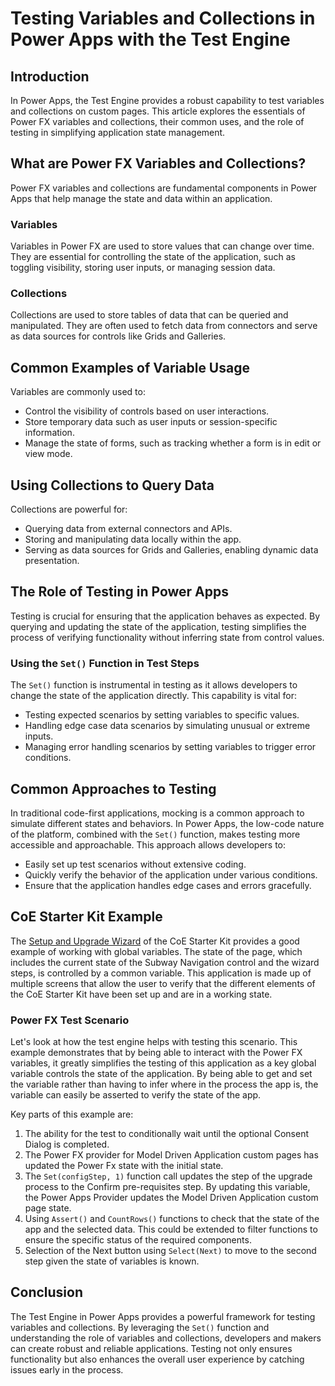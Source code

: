 # Testing Variables and Collections in Power Apps with the Test Engine

## Introduction
In Power Apps, the Test Engine provides a robust capability to test variables and collections on custom pages. This article explores the essentials of Power FX variables and collections, their common uses, and the role of testing in simplifying application state management.

## What are Power FX Variables and Collections?
Power FX variables and collections are fundamental components in Power Apps that help manage the state and data within an application. 

### Variables
Variables in Power FX are used to store values that can change over time. They are essential for controlling the state of the application, such as toggling visibility, storing user inputs, or managing session data.

### Collections
Collections are used to store tables of data that can be queried and manipulated. They are often used to fetch data from connectors and serve as data sources for controls like Grids and Galleries.

## Common Examples of Variable Usage
Variables are commonly used to:
- Control the visibility of controls based on user interactions.
- Store temporary data such as user inputs or session-specific information.
- Manage the state of forms, such as tracking whether a form is in edit or view mode.

## Using Collections to Query Data
Collections are powerful for:
- Querying data from external connectors and APIs.
- Storing and manipulating data locally within the app.
- Serving as data sources for Grids and Galleries, enabling dynamic data presentation.

## The Role of Testing in Power Apps
Testing is crucial for ensuring that the application behaves as expected. By querying and updating the state of the application, testing simplifies the process of verifying functionality without inferring state from control values.

### Using the `Set()` Function in Test Steps
The `Set()` function is instrumental in testing as it allows developers to change the state of the application directly. This capability is vital for:
- Testing expected scenarios by setting variables to specific values.
- Handling edge case data scenarios by simulating unusual or extreme inputs.
- Managing error handling scenarios by setting variables to trigger error conditions.

## Common Approaches to Testing
In traditional code-first applications, mocking is a common approach to simulate different states and behaviors. In Power Apps, the low-code nature of the platform, combined with the `Set()` function, makes testing more accessible and approachable. This approach allows developers to:
- Easily set up test scenarios without extensive coding.
- Quickly verify the behavior of the application under various conditions.
- Ensure that the application handles edge cases and errors gracefully.

## CoE Starter Kit Example

The [Setup and Upgrade Wizard](./coe-kit-setup-and-install-wizard.md) of the CoE Starter Kit provides a good example of working with global variables. The state of the page, which includes the current state of the Subway Navigation control and the wizard steps, is controlled by a common variable. This application is made up of multiple screens that allow the user to verify that the different elements of the CoE Starter Kit have been set up and are in a working state.

### Power FX Test Scenario

Let's look at how the test engine helps with testing this scenario. This example demonstrates that by being able to interact with the Power FX variables, it greatly simplifies the testing of this application as a key global variable controls the state of the application. By being able to get and set the variable rather than having to infer where in the process the app is, the variable can easily be asserted to verify the state of the app.

Key parts of this example are:

1. The ability for the test to conditionally wait until the optional Consent Dialog is completed.
2. The Power FX provider for Model Driven Application custom pages has updated the Power Fx state with the initial state.
3. The `Set(configStep, 1)` function call updates the step of the upgrade process to the Confirm pre-requisites step. By updating this variable, the Power Apps Provider updates the Model Driven Application custom page state.
4. Using `Assert()` and `CountRows()` functions to check that the state of the app and the selected data. This could be extended to filter functions to ensure the specific status of the required components.
5. Selection of the Next button using `Select(Next)` to move to the second step given the state of variables is known.

## Conclusion
The Test Engine in Power Apps provides a powerful framework for testing variables and collections. By leveraging the `Set()` function and understanding the role of variables and collections, developers and makers can create robust and reliable applications. Testing not only ensures functionality but also enhances the overall user experience by catching issues early in the process.